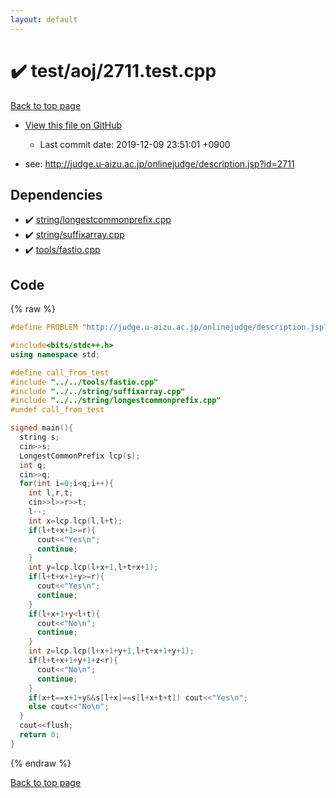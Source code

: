 ```yaml
---
layout: default
---
```


<!-- mathjax config similar to math.stackexchange -->
<script type="text/javascript" async
  src="https://cdnjs.cloudflare.com/ajax/libs/mathjax/2.7.5/MathJax.js?config=TeX-MML-AM_CHTML">
</script>
<script type="text/x-mathjax-config">
  MathJax.Hub.Config({
    TeX: { equationNumbers: { autoNumber: "AMS" }},
    tex2jax: {
      inlineMath: [ ['$','$'] ],
      processEscapes: true
    },
    "HTML-CSS": { matchFontHeight: false },
    displayAlign: "left",
    displayIndent: "2em"
  });
</script>

<script type="text/javascript" src="https://cdnjs.cloudflare.com/ajax/libs/jquery/3.4.1/jquery.min.js"></script>
<script src="https://cdn.jsdelivr.net/npm/jquery-balloon-js@1.1.2/jquery.balloon.min.js" integrity="sha256-ZEYs9VrgAeNuPvs15E39OsyOJaIkXEEt10fzxJ20+2I=" crossorigin="anonymous"></script>
<script type="text/javascript" src="../../../assets/js/copy-button.js"></script>
<link rel="stylesheet" href="../../../assets/css/copy-button.css" />


# :heavy_check_mark: test/aoj/2711.test.cpp
<a href="../../../index.html">Back to top page</a>

* <a href="{{ site.github.repository_url }}/blob/master/test/aoj/2711.test.cpp">View this file on GitHub</a>
    - Last commit date: 2019-12-09 23:51:01 +0900


* see: <a href="http://judge.u-aizu.ac.jp/onlinejudge/description.jsp?id=2711">http://judge.u-aizu.ac.jp/onlinejudge/description.jsp?id=2711</a>


## Dependencies
* :heavy_check_mark: <a href="../../../library/string/longestcommonprefix.cpp.html">string/longestcommonprefix.cpp</a>
* :heavy_check_mark: <a href="../../../library/string/suffixarray.cpp.html">string/suffixarray.cpp</a>
* :heavy_check_mark: <a href="../../../library/tools/fastio.cpp.html">tools/fastio.cpp</a>


## Code
{% raw %}
```cpp
#define PROBLEM "http://judge.u-aizu.ac.jp/onlinejudge/description.jsp?id=2711"

#include<bits/stdc++.h>
using namespace std;

#define call_from_test
#include "../../tools/fastio.cpp"
#include "../../string/suffixarray.cpp"
#include "../../string/longestcommonprefix.cpp"
#undef call_from_test

signed main(){
  string s;
  cin>>s;
  LongestCommonPrefix lcp(s);
  int q;
  cin>>q;
  for(int i=0;i<q;i++){
    int l,r,t;
    cin>>l>>r>>t;
    l--;
    int x=lcp.lcp(l,l+t);
    if(l+t+x+1>=r){
      cout<<"Yes\n";
      continue;
    }
    int y=lcp.lcp(l+x+1,l+t+x+1);
    if(l+t+x+1+y>=r){
      cout<<"Yes\n";
      continue;
    }
    if(l+x+1+y<l+t){
      cout<<"No\n";
      continue;
    }
    int z=lcp.lcp(l+x+1+y+1,l+t+x+1+y+1);
    if(l+t+x+1+y+1+z<r){
      cout<<"No\n";
      continue;
    }
    if(x+t==x+1+y&&s[l+x]==s[l+x+t+t]) cout<<"Yes\n";
    else cout<<"No\n";
  }
  cout<<flush;
  return 0;
}

```
{% endraw %}

<a href="../../../index.html">Back to top page</a>

